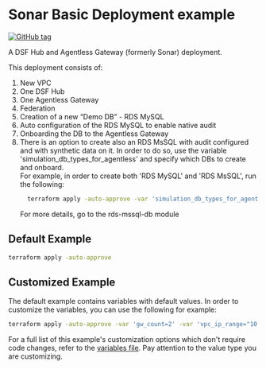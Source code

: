 # Sonar Basic Deployment example
[![GitHub tag](https://img.shields.io/github/v/tag/imperva/dsfkit.svg)](https://github.com/imperva/dsfkit/tags)

A DSF Hub and Agentless Gateway (formerly Sonar) deployment.

This deployment consists of:

1. New VPC
2. One DSF Hub
3. One Agentless Gateway
4. Federation
5. Creation of a new “Demo DB” - RDS MySQL
6. Auto configuration of the RDS MySQL to enable native audit
7. Onboarding the DB to the Agentless Gateway
8. There is an option to create also an RDS MsSQL with audit configured and with synthetic data on it. In order to do so, use the variable 'simulation_db_types_for_agentless' and specify which DBs to create and onboard.</br>
    For example, in order to create both 'RDS MySQL' and 'RDS MsSQL', run the following:
    ```bash
      terraform apply -auto-approve -var 'simulation_db_types_for_agentless=["RDS MySQL", "RDS MsSQL"]'
   ```
    For more details, go to the rds-mssql-db module

## Default Example
```bash
terraform apply -auto-approve
```

## Customized Example
The default example contains variables with default values. In order to customize the variables, you can use the following for example:
```bash
terraform apply -auto-approve -var 'gw_count=2' -var 'vpc_ip_range="10.1.0.0/24"'
```
For a full list of this example's customization options which don't require code changes, refer to the [variables file](./variables.tf). Pay attention to the value type you are customizing.